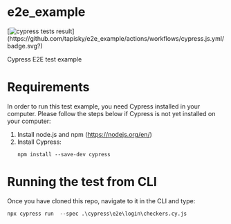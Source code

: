 # e2e_example
[![cypress tests result](https://github.com/tapisky/e2e_example/actions/workflows/cypress.js.yml/badge.svg?)](https://github.com/tapisky/e2e_example/actions/workflows/cypress.js.yml/badge.svg?)

Cypress E2E test example

# Requirements
In order to run this test example, you need Cypress installed in your computer. Please follow the steps below if Cypress is not yet installed on your computer:

1. Install node.js and npm (https://nodejs.org/en/)
1. Install Cypress:
   ```
   npm install --save-dev cypress
   ```

# Running the test from CLI
Once you have cloned this repo, navigate to it in the CLI and type:
```
npx cypress run  --spec .\cypress\e2e\login\checkers.cy.js
```